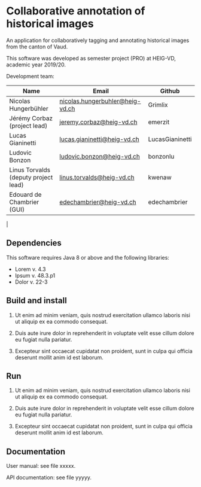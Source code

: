 # Collaborative annotation of historical images

An application for collaboratively tagging and annotating historical
images from the canton of Vaud.

This software was developed as semester project (PRO) at HEIG-VD,
academic year 2019/20.

Development team:

| Name                                 | Email                        | Github   |
|--------------------------------------|------------------------------|----------|
| Nicolas Hungerbühler                 | nicolas.hungerbuhler@heig-vd.ch     | Grimlix  |
| Jérémy Corbaz (project lead)       | jeremy.corbaz@heig-vd.ch   | emerzit   |
| Lucas Gianinetti                     | lucas.gianinetti@heig-vd.ch   | LucasGianinetti |
| Ludovic Bonzon       | ludovic.bonzon@heig-vd.ch | bonzonlu |
| Linus Torvalds (deputy project lead) | linus.torvalds@heig-vd.ch    | kwenaw   |
| Edouard de Chambrier (GUI) | edechambrier@heig-vd.ch    | edechambrier   |
|

## Dependencies

This software requires Java 8 or above and the following libraries:

* Lorem v. 4.3
* Ipsum v. 48.3.p1
* Dolor v. 22-3

## Build and install

1. Ut enim ad minim veniam, quis nostrud exercitation ullamco laboris
   nisi ut aliquip ex ea commodo consequat.

2. Duis aute irure dolor in reprehenderit in voluptate velit esse
   cillum dolore eu fugiat nulla pariatur.

3. Excepteur sint occaecat cupidatat non proident, sunt in culpa qui
   officia deserunt mollit anim id est laborum.

## Run

1. Ut enim ad minim veniam, quis nostrud exercitation ullamco laboris
   nisi ut aliquip ex ea commodo consequat.

2. Duis aute irure dolor in reprehenderit in voluptate velit esse
   cillum dolore eu fugiat nulla pariatur.

3. Excepteur sint occaecat cupidatat non proident, sunt in culpa qui
   officia deserunt mollit anim id est laborum.

## Documentation

User manual: see file xxxxx.

API documentation: see file yyyyy.
